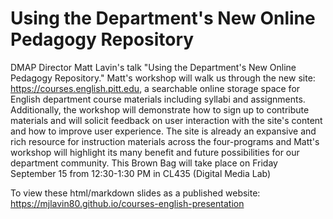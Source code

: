 # Using the Department's New Online Pedagogy Repository

DMAP Director Matt Lavin's talk "Using the Department's New Online Pedagogy Repository." Matt's workshop will walk us through the new site: https://courses.english.pitt.edu, a searchable online storage space for English department course materials including syllabi and assignments. Additionally, the workshop will demonstrate how to sign up to contribute materials and will solicit feedback on user interaction with the site's content and how to improve user experience. The site is already an expansive and rich resource for instruction materials across the four-programs and Matt's workshop will highlight its many benefit and future possibilities for our department community. This Brown Bag will take place on Friday September 15 from 12:30-1:30 PM in CL435 (Digital Media Lab)

To view these html/markdown slides as a published website: https://mjlavin80.github.io/courses-english-presentation
